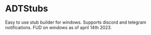 # ADTStubs
Easy to use stub builder for windows. Supports discord and telegram notifications. FUD on windows as of april 14th 2023.
